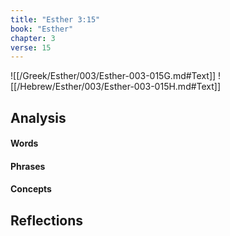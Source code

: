 ```yaml
---
title: "Esther 3:15"
book: "Esther"
chapter: 3
verse: 15
---
```

![[/Greek/Esther/003/Esther-003-015G.md#Text]]
![[/Hebrew/Esther/003/Esther-003-015H.md#Text]]

## Analysis

#### Words

#### Phrases

#### Concepts

## Reflections
